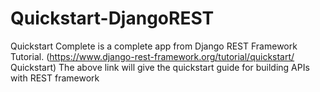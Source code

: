 # Quickstart-DjangoREST
Quickstart Complete is a complete app from Django REST Framework Tutorial.
(https://www.django-rest-framework.org/tutorial/quickstart/ Quickstart)
The above link will give the quickstart guide for building APIs with REST framework

